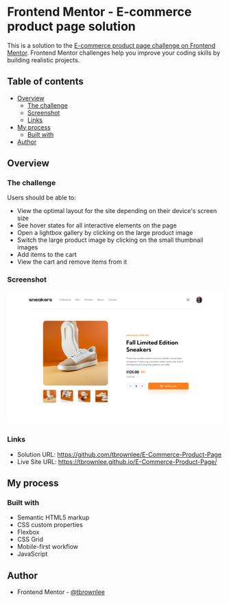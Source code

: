 # Frontend Mentor - E-commerce product page solution

This is a solution to the [E-commerce product page challenge on Frontend Mentor](https://www.frontendmentor.io/challenges/ecommerce-product-page-UPsZ9MJp6). Frontend Mentor challenges help you improve your coding skills by building realistic projects.

## Table of contents

- [Overview](#overview)
  - [The challenge](#the-challenge)
  - [Screenshot](#screenshot)
  - [Links](#links)
- [My process](#my-process)
  - [Built with](#built-with)
- [Author](#author)

## Overview

### The challenge

Users should be able to:

- View the optimal layout for the site depending on their device's screen size
- See hover states for all interactive elements on the page
- Open a lightbox gallery by clicking on the large product image
- Switch the large product image by clicking on the small thumbnail images
- Add items to the cart
- View the cart and remove items from it

### Screenshot

![Screenshot](./images/Screenshot%202022-11-01%20at%2010-20-35%20E-Commerce%20Product%20Page%20Frontend%20Mentor.png)

### Links

- Solution URL: https://github.com/tbrownlee/E-Commerce-Product-Page
- Live Site URL: https://tbrownlee.github.io/E-Commerce-Product-Page/

## My process

### Built with

- Semantic HTML5 markup
- CSS custom properties
- Flexbox
- CSS Grid
- Mobile-first workflow
- JavaScript 

## Author

- Frontend Mentor - [@tbrownlee](https://www.frontendmentor.io/profile/tbrownlee)